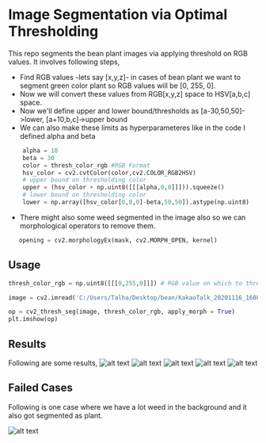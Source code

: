 # Image Segmentation via Optimal Thresholding

This repo segments the bean plant images via applying threshold on RGB values.
It involves following steps,

* Find RGB values -lets say [x,y,z]- in cases of bean plant we want to segment green color plant so RGB values will be [0, 255, 0].
* Now we will convert these values from RGB[x,y,z] space to HSV[a,b,c] space.
* Now we'll define upper and lower bound/thresholds as [a-30,50,50]->lower, [a+10,b,c]->upper bound
* We can also make these limits as hyperparameteres like in the code I defined alpha and beta
```python
    alpha = 10
    beta = 30
    color = thresh_color_rgb #RGB Format
    hsv_color = cv2.cvtColor(color,cv2.COLOR_RGB2HSV)
    # upper bound on thresholding color
    upper = (hsv_color + np.uint8([[[alpha,0,0]]])).squeeze()
    # lower bound on thresholding color
    lower = np.array([hsv_color[0,0,0]-beta,50,50]).astype(np.uint8)
```

* There might also some weed segmented in the image also so we can morphological operators to remove them.

```python
   opening = cv2.morphologyEx(mask, cv2.MORPH_OPEN, kernel)
```

## Usage
```python
thresh_color_rgb = np.uint8([[[0,255,0]]]) # RGB value on which to threshold

image = cv2.imread('C:/Users/Talha/Desktop/bean/KakaoTalk_20201116_160836253_23.png')

op = cv2_thresh_seg(image, thresh_color_rgb, apply_morph = True)
plt.imshow(op)
```

## Results

Following are some results,
![alt text]()
![alt text]()
![alt text]()
![alt text]()
![alt text]()

## Failed Cases

Following is one case where we have a lot weed in the background and it also got segmented as plant.

![alt text]()
